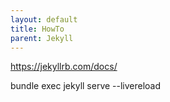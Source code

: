```yaml
---
layout: default
title: HowTo
parent: Jekyll
---
```

https://jekyllrb.com/docs/

bundle exec jekyll serve --livereload